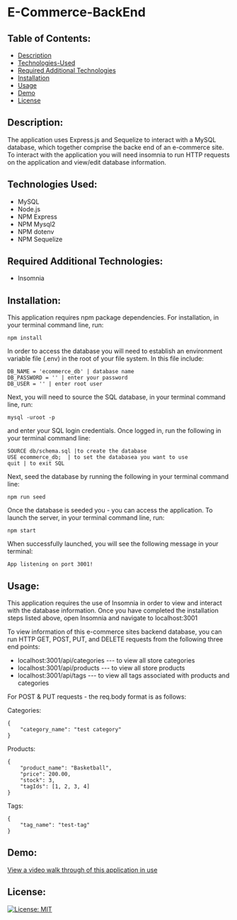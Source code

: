 # E-Commerce-BackEnd

## Table of Contents:

- [Description](#description)
- [Technologies-Used](#technologies-used)
- [Required Additional Technologies](#required-additional-technologies) 
- [Installation](#installation)
- [Usage](#usage)
- [Demo](#demo)
- [License](#license)

## Description:

The application uses Express.js and Sequelize to interact with a MySQL database, which together comprise the backe end of an e-commerce site. To interact with the application you will need insomnia to run HTTP requests on the application and view/edit database information.

## Technologies Used:

- MySQL 
- Node.js
- NPM Express
- NPM Mysql2
- NPM dotenv
- NPM Sequelize

## Required Additional Technologies:
- Insomnia

## Installation:

This application requires npm package dependencies.
For installation, in your terminal command line, run:
```
npm install
```
In order to access the database you will need to establish an environment variable file (.env) in the root of your file system. In this file include:
```
DB_NAME = 'ecommerce_db' | database name
DB_PASSWORD = '' | enter your password
DB_USER = '' | enter root user
``` 
Next, you will need to source the SQL database, in your terminal command line, run:
``` 
mysql -uroot -p
```
and enter your SQL login credentials. 
Once logged in, run the following in your terminal command line:
```
SOURCE db/schema.sql |to create the database
USE ecommerce_db;  | to set the databasea you want to use
quit | to exit SQL
```
Next, seed the database by running the following in your terminal command line:
```
npm run seed
```
Once the database is seeded you - you can access the application. To launch the server, in your terminal command line, run:
```
npm start
```
When successfully launched, you will see the following message in your terminal:
``` 
App listening on port 3001!
```

## Usage:

This application requires the use of Insomnia in order to view and interact with the database information. Once you have completed the installation steps listed above, open Insomnia and navigate to localhost:3001

To view information of this e-commerce sites backend database, you can run HTTP GET, POST, PUT, and DELETE requests from the following three end points:

- localhost:3001/api/categories --- to view all store categories
- localhost:3001/api/products --- to view all store products
- localhost:3001/api/tags --- to view all tags associated with products and categories

For POST & PUT requests - the req.body format is as follows:

Categories:
```
{
    "category_name": "test category"
}
```
Products:
```
{
    "product_name": "Basketball",
    "price": 200.00,
    "stock": 3,
    "tagIds": [1, 2, 3, 4]
}
```
Tags:
```
{
    "tag_name": "test-tag"
}
```

## Demo:

[View a video walk through of this application in use](https://drive.google.com/file/d/1wPuiH01ohV6w8u4t-gDgiyLQVpcYNPfM/view)

## License: 
[![License: MIT](https://img.shields.io/badge/License-MIT-yellow.svg)](https://opensource.org/licenses/MIT)